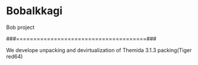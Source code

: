 # Bobalkkagi
Bob project

###======================================###

We develope unpacking and devirtualization of Themida 3.1.3 packing(Tiger red64)

